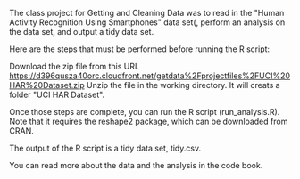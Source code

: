 The class project for Getting and Cleaning Data was to read in the "Human Activity Recognition Using Smartphones" data set(, perform an analysis on the data set, and output a tidy data set.

Here are the steps that must be performed before running the R script:

Download the zip file from this URL https://d396qusza40orc.cloudfront.net/getdata%2Fprojectfiles%2FUCI%20HAR%20Dataset.zip
Unzip the file in the working directory. It will creats a folder "UCI HAR Dataset".

Once those steps are complete, you can run the R script (run_analysis.R). Note that it requires the reshape2 package, which can be downloaded from CRAN.

The output of the R script is a tidy data set, tidy.csv.

You can read more about the data and the analysis in the code book.
